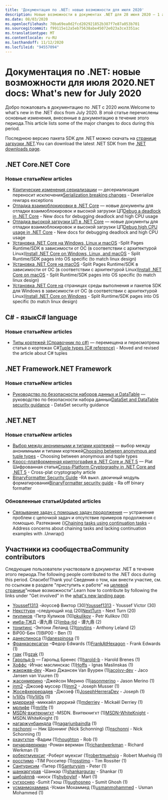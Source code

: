 ```yaml
---
title: 'Документация по .NET: новые возможности для июля 2020'
description: Новые возможности в документах .NET для 28 июня 2020 – 1 августа 2020.
ms.date: 08/03/2020
ms.openlocfilehash: 70ba69ea0d2fcd202921852b387f7e87a053b701
ms.sourcegitcommit: f99115e12a5eb75638abe45072e023a3ce3351ac
ms.translationtype: MT
ms.contentlocale: ru-RU
ms.lasthandoff: 11/12/2020
ms.locfileid: "94557094"
---
```

# <a name="net-docs-whats-new-for-july-2020"></a><span data-ttu-id="57e9b-103">Документация по .NET: новые возможности для июля 2020</span><span class="sxs-lookup"><span data-stu-id="57e9b-103">.NET docs: What's new for July 2020</span></span>

<span data-ttu-id="57e9b-104">Добро пожаловать в документацию по .NET с 2020 июля.</span><span class="sxs-lookup"><span data-stu-id="57e9b-104">Welcome to what's new in the .NET docs from July 2020.</span></span> <span data-ttu-id="57e9b-105">В этой статье перечислены основные изменения, внесенные в документацию в течение этого периода.</span><span class="sxs-lookup"><span data-stu-id="57e9b-105">This article lists some of the major changes to docs during this period.</span></span>

<span data-ttu-id="57e9b-106">Последнюю версию пакета SDK для .NET можно скачать на [странице загрузки .NET](https://dotnet.microsoft.com/download).</span><span class="sxs-lookup"><span data-stu-id="57e9b-106">You can download the latest .NET SDK from the [.NET downloads page](https://dotnet.microsoft.com/download).</span></span>

## <a name="net-core"></a><span data-ttu-id="57e9b-107">.NET Core</span><span class="sxs-lookup"><span data-stu-id="57e9b-107">.NET Core</span></span>

### <a name="new-articles"></a><span data-ttu-id="57e9b-108">Новые статьи</span><span class="sxs-lookup"><span data-stu-id="57e9b-108">New articles</span></span>

- <span data-ttu-id="57e9b-109">[Критические изменения сериализации](../core/compatibility/serialization.md) — десериализация переносит исключения</span><span class="sxs-lookup"><span data-stu-id="57e9b-109">[Serialization breaking changes](../core/compatibility/serialization.md) - Deserialize rewraps exceptions</span></span>
- <span data-ttu-id="57e9b-110">[Отладка взаимоблокировки в .NET Core](../core/diagnostics/debug-deadlock.md) — новые документы для отладки взаимоблокировок и высокой загрузки ЦП</span><span class="sxs-lookup"><span data-stu-id="57e9b-110">[Debug a deadlock in .NET Core](../core/diagnostics/debug-deadlock.md) - New docs for debugging deadlock and high CPU usage</span></span>
- <span data-ttu-id="57e9b-111">[Отладка высокой загрузки ЦП в .NET Core](../core/diagnostics/debug-highcpu.md) — новые документы для отладки взаимоблокировок и высокой загрузки ЦП</span><span class="sxs-lookup"><span data-stu-id="57e9b-111">[Debug high CPU usage in .NET Core](../core/diagnostics/debug-highcpu.md) - New docs for debugging deadlock and high CPU usage</span></span>
- <span data-ttu-id="57e9b-112">[Установка .NET Core на Windows, Linux и macOS](../core/install/index.yml) -Split Pages Runtime/SDK в зависимости от ОС (в соответствии с архитектурой Linux)</span><span class="sxs-lookup"><span data-stu-id="57e9b-112">[Install .NET Core on Windows, Linux, and macOS](../core/install/index.yml) - Split Runtime/SDK pages into OS specific (to match linux design)</span></span>
- <span data-ttu-id="57e9b-113">[Установка .NET Core на macOS](../core/install/macos.md) -Split Pages Runtime/SDK в зависимости от ОС (в соответствии с архитектурой Linux)</span><span class="sxs-lookup"><span data-stu-id="57e9b-113">[Install .NET Core on macOS](../core/install/macos.md) - Split Runtime/SDK pages into OS specific (to match linux design)</span></span>
- <span data-ttu-id="57e9b-114">[Установка .NET Core на](../core/install/windows.md) страницах среды выполнения и пакетов SDK для Windows в зависимости от ОС (в соответствии с архитектурой Linux)</span><span class="sxs-lookup"><span data-stu-id="57e9b-114">[Install .NET Core on Windows](../core/install/windows.md) - Split Runtime/SDK pages into OS specific (to match linux design)</span></span>

## <a name="c-language"></a><span data-ttu-id="57e9b-115">C# - язык</span><span class="sxs-lookup"><span data-stu-id="57e9b-115">C# language</span></span>

### <a name="new-articles"></a><span data-ttu-id="57e9b-116">Новые статьи</span><span class="sxs-lookup"><span data-stu-id="57e9b-116">New articles</span></span>

- <span data-ttu-id="57e9b-117">[Типы кортежей (Справочник по c#)](../csharp/language-reference/builtin-types/value-tuples.md) — перемещена и пересмотрена статья о кортежах C#</span><span class="sxs-lookup"><span data-stu-id="57e9b-117">[Tuple types (C# reference)](../csharp/language-reference/builtin-types/value-tuples.md) - Moved and revised the article about C# tuples</span></span>

## <a name="net-framework"></a><span data-ttu-id="57e9b-118">.NET Framework</span><span class="sxs-lookup"><span data-stu-id="57e9b-118">.NET Framework</span></span>

### <a name="new-articles"></a><span data-ttu-id="57e9b-119">Новые статьи</span><span class="sxs-lookup"><span data-stu-id="57e9b-119">New articles</span></span>

- <span data-ttu-id="57e9b-120">[Руководство по безопасности наборов данных и DataTable](../framework/data/adonet/dataset-datatable-dataview/security-guidance.md) — руководство по безопасности набора данных</span><span class="sxs-lookup"><span data-stu-id="57e9b-120">[DataSet and DataTable security guidance](../framework/data/adonet/dataset-datatable-dataview/security-guidance.md) - DataSet security guidance</span></span>

## <a name="net"></a><span data-ttu-id="57e9b-121">.NET</span><span class="sxs-lookup"><span data-stu-id="57e9b-121">.NET</span></span>

### <a name="new-articles"></a><span data-ttu-id="57e9b-122">Новые статьи</span><span class="sxs-lookup"><span data-stu-id="57e9b-122">New articles</span></span>

- <span data-ttu-id="57e9b-123">[Выбор между анонимными и типами кортежей](../standard/base-types/choosing-between-anonymous-and-tuple.md) — выбор между анонимными и типами кортежей</span><span class="sxs-lookup"><span data-stu-id="57e9b-123">[Choosing between anonymous and tuple types](../standard/base-types/choosing-between-anonymous-and-tuple.md) - Choosing between anonymous and tuple types</span></span>
- <span data-ttu-id="57e9b-124">[Кросс-платформенная криптография в .NET Core и .NET 5](../standard/security/cross-platform-cryptography.md) — Plat Шифрованная статья</span><span class="sxs-lookup"><span data-stu-id="57e9b-124">[Cross-Platform Cryptography in .NET Core and .NET 5](../standard/security/cross-platform-cryptography.md) - Cross-plat cryptography article</span></span>
- <span data-ttu-id="57e9b-125">[BinaryFormatter Security Guide](../standard/serialization/binaryformatter-security-guide.md) -RA выкл. двоичный модуль форматирования</span><span class="sxs-lookup"><span data-stu-id="57e9b-125">[BinaryFormatter security guide](../standard/serialization/binaryformatter-security-guide.md) - Ra off binary formatter</span></span>

### <a name="updated-articles"></a><span data-ttu-id="57e9b-126">Обновленные статьи</span><span class="sxs-lookup"><span data-stu-id="57e9b-126">Updated articles</span></span>

- <span data-ttu-id="57e9b-127">[Связывание задач с помощью задач продолжения](../standard/parallel-programming/chaining-tasks-by-using-continuation-tasks.md) — устранение проблем с цепочкой задач и отсутствие примеров продолжения с помощью. Разтекание ()</span><span class="sxs-lookup"><span data-stu-id="57e9b-127">[Chaining tasks using continuation tasks](../standard/parallel-programming/chaining-tasks-by-using-continuation-tasks.md) - Address concerns about chaining tasks and lacking continuation examples with .Unwrap()</span></span>

## <a name="community-contributors"></a><span data-ttu-id="57e9b-128">Участники из сообщества</span><span class="sxs-lookup"><span data-stu-id="57e9b-128">Community contributors</span></span>

<span data-ttu-id="57e9b-129">Следующие пользователи участвовали в документах .NET в течение этого периода.</span><span class="sxs-lookup"><span data-stu-id="57e9b-129">The following people contributed to the .NET docs during this period.</span></span> <span data-ttu-id="57e9b-130">Спасибо!</span><span class="sxs-lookup"><span data-stu-id="57e9b-130">Thank you!</span></span> <span data-ttu-id="57e9b-131">Сведения о том, как внести участие, см. по ссылкам в разделе "приступить к работе" на [целевой странице](index.yml)"новые возможности".</span><span class="sxs-lookup"><span data-stu-id="57e9b-131">Learn how to contribute by following the links under "Get involved" in the [what's new landing page](index.yml).</span></span>

- <span data-ttu-id="57e9b-132">[Youssef1313](https://github.com/Youssef1313) -йоуссеф Виктор (30)</span><span class="sxs-lookup"><span data-stu-id="57e9b-132">[Youssef1313](https://github.com/Youssef1313) - Youssef Victor (30)</span></span>
- <span data-ttu-id="57e9b-133">[Нексттурн](https://github.com/NextTurn) -следующий ход (20)</span><span class="sxs-lookup"><span data-stu-id="57e9b-133">[NextTurn](https://github.com/NextTurn) - Next Turn (20)</span></span>
- <span data-ttu-id="57e9b-134">[пкуликов](https://github.com/pkulikov) -Петр Куликов (10)</span><span class="sxs-lookup"><span data-stu-id="57e9b-134">[pkulikov](https://github.com/pkulikov) - Petr Kulikov (10)</span></span>
- <span data-ttu-id="57e9b-135">[имба-ТЖД](https://github.com/imba-tjd) -谭九鼎 (2)</span><span class="sxs-lookup"><span data-stu-id="57e9b-135">[imba-tjd](https://github.com/imba-tjd) - 谭九鼎 (2)</span></span>
- <span data-ttu-id="57e9b-136">[тонитинс](https://github.com/tonytins) -Энтони Леланд (2)</span><span class="sxs-lookup"><span data-stu-id="57e9b-136">[tonytins](https://github.com/tonytins) - Anthony Leland (2)</span></span>
- <span data-ttu-id="57e9b-137">BiP00-Бен (1)</span><span class="sxs-lookup"><span data-stu-id="57e9b-137">BiP00 - Ben (1)</span></span>
- <span data-ttu-id="57e9b-138">[данеспиноса](https://github.com/danespinosa) (1)</span><span class="sxs-lookup"><span data-stu-id="57e9b-138">[danespinosa](https://github.com/danespinosa) (1)</span></span>
- <span data-ttu-id="57e9b-139">[Франкасексагон](https://github.com/FrankAtHexagon) -Федор Edwards (1)</span><span class="sxs-lookup"><span data-stu-id="57e9b-139">[FrankAtHexagon](https://github.com/FrankAtHexagon) - Frank Edwards (1)</span></span>
- <span data-ttu-id="57e9b-140">[гзак](https://github.com/gzak) (1)</span><span class="sxs-lookup"><span data-stu-id="57e9b-140">[gzak](https://github.com/gzak) (1)</span></span>
- <span data-ttu-id="57e9b-141">[Гарольд-b](https://github.com/harold-b) — Гарольд Бренес (1)</span><span class="sxs-lookup"><span data-stu-id="57e9b-141">[harold-b](https://github.com/harold-b) - Harold Brenes (1)</span></span>
- <span data-ttu-id="57e9b-142">[Хоффс](https://github.com/Hoffs) -Игнас маслинскас (1)</span><span class="sxs-lookup"><span data-stu-id="57e9b-142">[Hoffs](https://github.com/Hoffs) - Ignas Maslinskas (1)</span></span>
- <span data-ttu-id="57e9b-143">[жакожвв-dev](https://github.com/jacojvv-dev) -Жако Джансен Van Вуурен (1)</span><span class="sxs-lookup"><span data-stu-id="57e9b-143">[jacojvv-dev](https://github.com/jacojvv-dev) - Jaco Jansen van Vuuren (1)</span></span>
- <span data-ttu-id="57e9b-144">[жасонмерино](https://github.com/jasonmerino) -Джейсон Мерино (1)</span><span class="sxs-lookup"><span data-stu-id="57e9b-144">[jasonmerino](https://github.com/jasonmerino) - Jason Merino (1)</span></span>
- <span data-ttu-id="57e9b-145">[jnm2](https://github.com/jnm2) -Джозеф муссер (1)</span><span class="sxs-lookup"><span data-stu-id="57e9b-145">[jnm2](https://github.com/jnm2) - Joseph Musser (1)</span></span>
- <span data-ttu-id="57e9b-146">[Жосефхеррерадев](https://github.com/JosephHerreraDev) -Джозеф (1)</span><span class="sxs-lookup"><span data-stu-id="57e9b-146">[JosephHerreraDev](https://github.com/JosephHerreraDev) - Joseph (1)</span></span>
- <span data-ttu-id="57e9b-147">[lv1il0s](https://github.com/lv1il0s) (1)</span><span class="sxs-lookup"><span data-stu-id="57e9b-147">[lv1il0s](https://github.com/lv1il0s) (1)</span></span>
- <span data-ttu-id="57e9b-148">[мдерриэй](https://github.com/mderriey) -миккаëл дерриэй (1)</span><span class="sxs-lookup"><span data-stu-id="57e9b-148">[mderriey](https://github.com/mderriey) - Mickaël Derriey (1)</span></span>
- <span data-ttu-id="57e9b-149">[мрлифе](https://github.com/mrlife) (1)</span><span class="sxs-lookup"><span data-stu-id="57e9b-149">[mrlife](https://github.com/mrlife) (1)</span></span>
- <span data-ttu-id="57e9b-150">[MSDN-вхитекнигхт](https://github.com/MSDN-WhiteKnight) -MSDN. Вхитекнигхт (1)</span><span class="sxs-lookup"><span data-stu-id="57e9b-150">[MSDN-WhiteKnight](https://github.com/MSDN-WhiteKnight) - MSDN.WhiteKnight (1)</span></span>
- <span data-ttu-id="57e9b-151">[нагаржунбаиндла](https://github.com/nagarjunbaindla) (1)</span><span class="sxs-lookup"><span data-stu-id="57e9b-151">[nagarjunbaindla](https://github.com/nagarjunbaindla) (1)</span></span>
- <span data-ttu-id="57e9b-152">[nschonni](https://github.com/nschonni) — Ник Шоннинг (Nick Schonning) (1)</span><span class="sxs-lookup"><span data-stu-id="57e9b-152">[nschonni](https://github.com/nschonni) - Nick Schonning (1)</span></span>
- <span data-ttu-id="57e9b-153">[рхаугхтон](https://github.com/rhoughton) -Вадим (1)</span><span class="sxs-lookup"><span data-stu-id="57e9b-153">[rhoughton](https://github.com/rhoughton) - Rob (1)</span></span>
- <span data-ttu-id="57e9b-154">[ричардверкман](https://github.com/richardwerkman) -Роман веркман (1)</span><span class="sxs-lookup"><span data-stu-id="57e9b-154">[richardwerkman](https://github.com/richardwerkman) - Richard Werkman (1)</span></span>
- <span data-ttu-id="57e9b-155">[робертмуехсиг](https://github.com/robertmuehsig) -Роберт муехсиг (1)</span><span class="sxs-lookup"><span data-stu-id="57e9b-155">[robertmuehsig](https://github.com/robertmuehsig) - Robert Muehsig (1)</span></span>
- <span data-ttu-id="57e9b-156">[росстимо](https://github.com/rosstimo) -TIM Росситер (1)</span><span class="sxs-lookup"><span data-stu-id="57e9b-156">[rosstimo](https://github.com/rosstimo) - Tim Rossiter (1)</span></span>
- <span data-ttu-id="57e9b-157">[Сантурисим](https://github.com/Santurysim) -Питер (1)</span><span class="sxs-lookup"><span data-stu-id="57e9b-157">[Santurysim](https://github.com/Santurysim) - Peter (1)</span></span>
- <span data-ttu-id="57e9b-158">[шанкаргурав](https://github.com/shankargurav) -Шанкар (1)</span><span class="sxs-lookup"><span data-stu-id="57e9b-158">[shankargurav](https://github.com/shankargurav) - Shankar (1)</span></span>
- <span data-ttu-id="57e9b-159">[шибойлпф](https://github.com/shyboylpf) -киоск (1)</span><span class="sxs-lookup"><span data-stu-id="57e9b-159">[shyboylpf](https://github.com/shyboylpf) - Mart (1)</span></span>
- <span data-ttu-id="57e9b-160">[сугхоснео](https://github.com/sughosneo) -Sumit Гхош (1)</span><span class="sxs-lookup"><span data-stu-id="57e9b-160">[sughosneo](https://github.com/sughosneo) - Sumit Ghosh (1)</span></span>
- <span data-ttu-id="57e9b-161">[усманмохаммед](https://github.com/usmanmohammed) -Усман Мохаммед (1)</span><span class="sxs-lookup"><span data-stu-id="57e9b-161">[usmanmohammed](https://github.com/usmanmohammed) - Usman Mohammed (1)</span></span>
